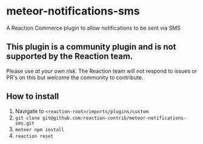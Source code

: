 # meteor-notifications-sms

A Reaction Commerce plugin to allow notifications to be sent via SMS

## This plugin is a community plugin and is not supported by the Reaction team.
Please use *at your own risk*. The Reaction team will not respond to issues or PR's on this
but welcome the community to contribute.

## How to install

1. Navigate to `<reaction-root>/imports/plugins/custom`
1. `git clone git@github.com:reaction-contrib/meteor-notifications-sms.git`
1. `meteor npm install` 
1. `reaction reset`

